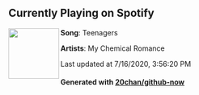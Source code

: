## Currently Playing on Spotify

[<img align="left" width="100" src="https://i.scdn.co/image/ab67616d00001e0217f77fab7e8f18d5f9fee4a1">](https://open.spotify.com/album/0FZK97MXMm5mUQ8mtudjuK)

**Song**: Teenagers

**Artists**: My Chemical Romance

Last updated at 7/16/2020, 3:56:20 PM

#### Generated with [20chan/github-now](https://github.com/20chan/github-now)